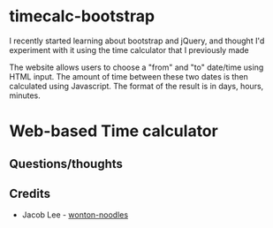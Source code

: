 # timecalc-bootstrap
I recently started learning about bootstrap and jQuery, and thought I'd experiment with it using the time calculator that I previously made

The website allows users to choose a "from" and "to" date/time using HTML input. 
The amount of time between these two dates is then calculated using Javascript.
The format of the result is in days, hours, minutes. 

# Web-based Time calculator #



## Questions/thoughts ##


## Credits ##
* Jacob Lee - [wonton-noodles](https://github.com/wonton-noodles)
